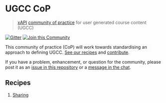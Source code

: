 # UGCC CoP
> [xAPI](https://github.com/adlnet/xAPI-Spec/blob/master/xAPI.md) [community of practice](http://www.adlnet.gov/tla/experience-api/xapi-cop-directory/) for user generated course content (UGCC)

[![Gitter](https://badges.gitter.im/Join%20Chat.svg)](https://ht2.slack.com/messages/ll/)
[![Join this Community](http://ht2dev.com/clients/ht2/cop_join_15_50.svg)](https://github.com/ht2/UGCC-CoP/subscription)

This community of practice (CoP) will work towards standardising an approach to defining UGCC. [See our recipes](#recipes) and [contribute](/contributing.md).

If you have a problem, enhancement, or question for the community, please post it as an [issue in this repository](/contributing.md#issues) or a [message in the chat](https://ht2.slack.com/messages/ll/).

## Recipes
1. [Sharing](/sharing)
